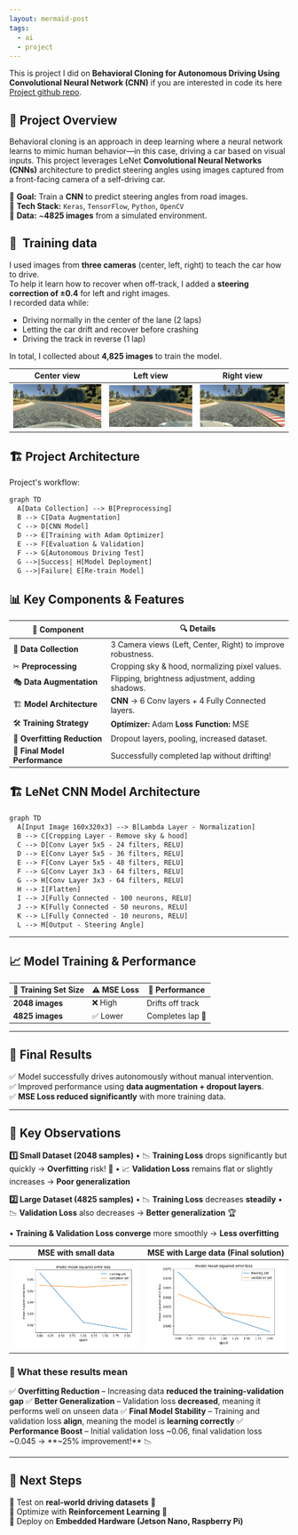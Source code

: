 ```yaml
---
layout: mermaid-post
tags:
  - ai
  - project
---
```



This is project I did on **Behavioral Cloning for Autonomous Driving Using Convolutional Neural Network (CNN)**
if you are interested in code its here [Project github repo](https://github.com/oalahurikar/Self-Driving/tree/master/Term1/3.%20Behaviorial%20Cloning).

## 📝 **Project Overview**

Behavioral cloning is an approach in deep learning where a neural network learns to mimic human behavior—in this case, driving a car based on visual inputs. This project leverages LeNet **Convolutional Neural Networks (CNNs)** architecture to predict steering angles using images captured from a front-facing camera of a self-driving car.

📌 **Goal:** Train a **CNN** to predict steering angles from road images.  
📌 **Tech Stack:** `Keras`, `TensorFlow`, `Python`, `OpenCV`  
📌 **Data:** ~**4825 images** from a simulated environment.

## 📸  Training data
I used images from **three cameras** (center, left, right) to teach the car how to drive.  
To help it learn how to recover when off-track, I added a **steering correction of ±0.4** for left and right images.  
I recorded data while:
- Driving normally in the center of the lane (2 laps)
- Letting the car drift and recover before crashing
- Driving the track in reverse (1 lap)

In total, I collected about **4,825 images** to train the model.

|Center view|Left view|Right view|
|---|---|---|
|[![alt_text-1](https://github.com/oalahurikar/Behaviorial-Cloning/raw/master/Images%20and%20Graphs/Camera%20Center.jpg)](https://github.com/oalahurikar/Behaviorial-Cloning/blob/master/Images%20and%20Graphs/Camera%20Center.jpg)|[![alt_text-2](https://github.com/oalahurikar/Behaviorial-Cloning/raw/master/Images%20and%20Graphs/Camera%20Left.jpg)](https://github.com/oalahurikar/Behaviorial-Cloning/blob/master/Images%20and%20Graphs/Camera%20Left.jpg)|[![alt_text-3](https://github.com/oalahurikar/Behaviorial-Cloning/raw/master/Images%20and%20Graphs/Camera%20Right.jpg)](https://github.com/oalahurikar/Behaviorial-Cloning/blob/master/Images%20and%20Graphs/Camera%20Right.jpg)|

## 🏗 **Project Architecture**

Project's workflow:

```mermaid
graph TD
  A[Data Collection] --> B[Preprocessing]
  B --> C[Data Augmentation]
  C --> D[CNN Model]
  D --> E[Training with Adam Optimizer]
  E --> F[Evaluation & Validation]
  F --> G[Autonomous Driving Test]
  G -->|Success| H[Model Deployment]
  G -->|Failure| E[Re-train Model]
```


## 📊 **Key Components & Features**

| 🔹 **Component**               | 🔍 **Details**                                              |
| ------------------------------ | ----------------------------------------------------------- |
| 📸 **Data Collection**         | 3 Camera views (Left, Center, Right) to improve robustness. |
| ✂ **Preprocessing**            | Cropping sky & hood, normalizing pixel values.              |
| 🎭 **Data Augmentation**       | Flipping, brightness adjustment, adding shadows.            |
| 🏗 **Model Architecture**      | **CNN** → 6 Conv layers + 4 Fully Connected layers.         |
| 🛠 **Training Strategy**       | **Optimizer:** Adam **Loss Function:** MSE                  |
| 🔄 **Overfitting Reduction**   | Dropout layers, pooling, increased dataset.                 |
| 🏁 **Final Model Performance** | Successfully completed lap without drifting!                |

## 🏗 **LeNet CNN Model Architecture**

```mermaid
graph TD
  A[Input Image 160x320x3] --> B[Lambda Layer - Normalization]
  B --> C[Cropping Layer - Remove sky & hood]
  C --> D[Conv Layer 5x5 - 24 filters, RELU]
  D --> E[Conv Layer 5x5 - 36 filters, RELU]
  E --> F[Conv Layer 5x5 - 48 filters, RELU]
  F --> G[Conv Layer 3x3 - 64 filters, RELU]
  G --> H[Conv Layer 3x3 - 64 filters, RELU]
  H --> I[Flatten]
  I --> J[Fully Connected - 100 neurons, RELU]
  J --> K[Fully Connected - 50 neurons, RELU]
  K --> L[Fully Connected - 10 neurons, RELU]
  L --> M[Output - Steering Angle]
```

---
## 📈 **Model Training & Performance**

|**🔹 Training Set Size**|**⚠ MSE Loss**|**🚗 Performance**|
|---|---|---|
|**2048 images**|❌ High|Drifts off track|
|**4825 images**|✅ Lower|Completes lap 🚀|

---

## 🏁 **Final Results**

✅ Model successfully drives autonomously without manual intervention.  
✅ Improved performance using **data augmentation + dropout layers**.  
✅ **MSE Loss reduced significantly** with more training data.

---

## **🚀 Key Observations**

**1️⃣ Small Dataset (2048 samples)**
• 📉 **Training Loss** drops significantly but quickly → **Overfitting** risk! 🚨
• 📈 **Validation Loss** remains flat or slightly increases → **Poor generalization**

**2️⃣ Large Dataset (4825 samples)**
• 📉 **Training Loss** decreases **steadily**
• 📉 **Validation Loss** also decreases → **Better generalization** 🏆

• **Training & Validation Loss converge** more smoothly → **Less overfitting**

| MSE with small data | MSE with Large data (Final solution) |
|:---:|:---:|
| ![MSE with small data](https://github.com/oalahurikar/Behaviorial-Cloning/raw/master/MSE%20Error1.png) | ![MSE with large data](https://github.com/oalahurikar/Behaviorial-Cloning/raw/master/MSE%20Error2.png) |

### **📌 What these results mean** 
✅ **Overfitting Reduction** – Increasing data **reduced the training-validation gap**
✅ **Better Generalization** – Validation loss **decreased**, meaning it performs well on unseen data
✅ **Final Model Stability** – Training and validation loss **align**, meaning the model is **learning correctly**
✅ **Performance Boost** – Initial validation loss ~0.06, final validation loss ~0.045 → **~25% improvement!** 📉

---

## 🔮 **Next Steps**

🔹 Test on **real-world driving datasets** 🚗  
🔹 Optimize with **Reinforcement Learning** 🤖  
🔹 Deploy on **Embedded Hardware (Jetson Nano, Raspberry Pi)**